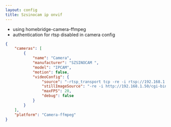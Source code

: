 ```yaml
---
layout: config
title: Szsinocam ip onvif
---
```

- using homebridge-camera-ffmpeg
- authentication for rtsp disabled in camera config

```json
{
    "cameras": [
        {
            "name": "Camera",
            "manufacturer": "SZSINOCAM ",
            "model": "IPCAM",
            "motion": false,
            "videoConfig": {
                "source": "-rtsp_transport tcp -re -i rtsp://192.168.1.50:554/ucast/11",
                "stillImageSource": "-re -i http://192.168.1.50/cgi-bin/anv/images_cgi?channel=0",
                "maxFPS": 20,
                "debug": false
            }
        }
    ],
    "platform": "Camera-ffmpeg"
}
```
